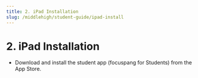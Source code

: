 ```yaml
---
title: 2. iPad Installation
slug: /middlehigh/student-guide/ipad-install
---
```


# 2. iPad Installation

- Download and install the student app (focuspang for Students) from the App Store.
